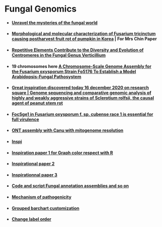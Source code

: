 # Fungal Genomics 


- #### [Unravel the mysteries of the fungal world](https://phasegenomics.com/applications/metagenomics-microbiology/fungal-genomics/?utm_campaign=Fungus%20February%202021&utm_medium=email&_hsmi=113150619&_hsenc=p2ANqtz-_SZRFVKn-8UsWiMOFIiRSt3ucnPZZvW39SxFCqLZ2QdDeF65Vu7CSQMk1PlV3vy4oHX3oJdSFbXFqvzwjI0obu2rJVdQ&utm_content=113150619&utm_source=hs_email)


- #### [Morphological and molecular characterization of Fusarium tricinctum causing postharvest fruit rot of pumpkin in Korea](https://link.springer.com/article/10.1007/s10327-018-0803-6) |  For Mrs Chin Paper


- #### [Repetitive Elements Contribute to the Diversity and Evolution of Centromeres in the Fungal Genus Verticillium](https://mbio.asm.org/content/11/5/e01714-20)





- #### 19 chromosomes here [A Chromosome-Scale Genome Assembly for the Fusarium oxysporum Strain Fo5176 To Establish a Model Arabidopsis-Fungal Pathosystem](https://www.g3journal.org/content/10/10/3549.long)


- #### [Great inspiration discovered today 16 december 2020 on research square |  Genome sequencing and comparative genomic analysis of highly and weakly aggressive strains of Sclerotium rolfsii, the causal agent of peanut stem rot](https://assets.researchsquare.com/files/rs-38224/v2/9acd3546-03af-4b93-8e48-085d43b35327.pdf)

- #### [FocSge1 in Fusarium oxysporum f. sp. cubense race 1 is essential for full virulence](https://bmcmicrobiol.biomedcentral.com/articles/10.1186/s12866-020-01936-y)

- #### [ONT assembly with Canu with mitogenome resolution](https://academic.oup.com/gigascience/article/9/9/giaa099/5908739)
- #### [Inspi](https://link.springer.com/article/10.1186/gb-2010-11-7-r73)

- #### [Inspiration paper 1 for Graph color respect with R  ](https://bmcgenomics.biomedcentral.com/articles/10.1186/s12864-020-06871-w)
- #### [Inspirational paper 2](https://imafungus.biomedcentral.com/articles/10.1186/s43008-019-0011-9)
- #### [Inspirationnal paper 3](https://www.nature.com/articles/s41598-018-30335-7)
- #### [Code and script Fungal annotation assemblies and so on](https://gitlab.gwdg.de/alice.feurtey/genome_architecture_zymoseptoria)
- #### [Mechanism of pathogenicity](https://books.google.fr/books?hl=fr&lr=&id=wGgCEAAAQBAJ&oi=fnd&pg=PA185&dq=NBS-LRR+gene+cloning+plant+disease+resistance&ots=pwwZ21T0-W&sig=yZRXOuy_gzvH6aC-TSjfgZoU0Sg#v=onepage&q=NBS-LRR%20gene%20cloning%20plant%20disease%20resistance&f=false)

- #### [Grouped barchart customization](https://www.r-graph-gallery.com/48-grouped-barplot-with-ggplot2.html)
- #### [Change label order](https://www.datanovia.com/en/fr/blog/ggplot-comment-changer-lordre-des-legendes/)
